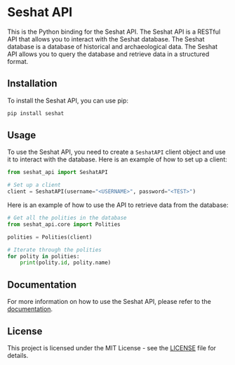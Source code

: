 # Seshat API

This is the Python binding for the Seshat API. The Seshat API is a RESTful API
that allows you to interact with the Seshat database. The Seshat database is a
database of historical and archaeological data. The Seshat API allows you to
query the database and retrieve data in a structured format.

## Installation

To install the Seshat API, you can use pip:

```bash
pip install seshat
```

## Usage

To use the Seshat API, you need to create a `SeshatAPI` client object and use
it to interact with the database. Here is an example of how to set up a client:

```python
from seshat_api import SeshatAPI

# Set up a client
client = SeshatAPI(username="<USERNAME>", password="<TEST>")
```

Here is an example of how to use the API to retrieve data from the database:

```python
# Get all the polities in the database
from seshat_api.core import Polities

polities = Polities(client)

# Iterate through the polities
for polity in polities:
    print(polity.id, polity.name)
```

## Documentation

For more information on how to use the Seshat API, please refer to the
[documentation](docs).

## License

This project is licensed under the MIT License - see the [LICENSE](LICENSE)
file for details.
